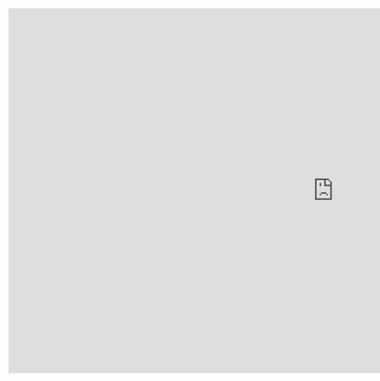 <!DOCTYPE html>
<html>
<head>
    <title>Mein Twitch Stream auch unter --> live.kaipfister.de erreichbar!!!</title>
</head>
<body>
    <iframe
        src="https://player.twitch.tv/?channel=wasserpuncher&parent=wasserpuncher.github.io"
        height="720"
        width="1280"
        frameborder="0"
        scrolling="no"
        allowfullscreen="true">
    </iframe>
</body>
</html>
